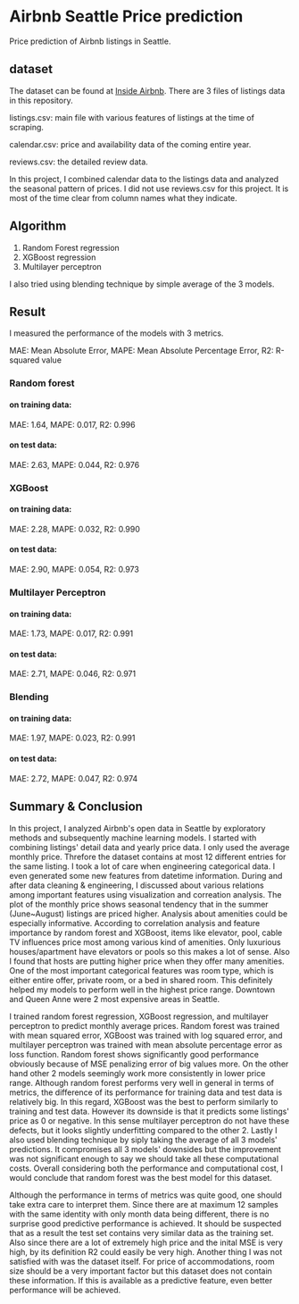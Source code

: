 # Airbnb Seattle Price prediction
Price prediction of Airbnb listings in Seattle.

## dataset
The dataset can be found at [Inside Airbnb](http://insideairbnb.com/get-the-data.html).
There are 3 files of listings data in this repository.

listings.csv: main file with various features of listings at the time of scraping.

calendar.csv: price and availability data of the coming entire year. 

reviews.csv: the detailed review data. 

In this project, I combined calendar data to the listings data and analyzed the seasonal pattern of prices. I did not use reviews.csv for this project.
It is most of the time clear from column names what they indicate.

## Algorithm
1. Random Forest regression
2. XGBoost regression
3. Multilayer perceptron

I also tried using blending technique by simple average of the 3 models.

## Result
I measured the performance of the models with 3 metrics.

MAE: Mean Absolute Error, MAPE: Mean Absolute Percentage Error, R2: R-squared value

### Random forest
#### on training data:
MAE:  1.64,
MAPE:  0.017,
R2:  0.996
#### on test data:
MAE:  2.63,
MAPE:  0.044,
R2:  0.976

### XGBoost
#### on training data:
MAE:  2.28,
MAPE:  0.032,
R2:  0.990
#### on test data:
MAE:  2.90,
MAPE:  0.054,
R2:  0.973

### Multilayer Perceptron
#### on training data:
MAE:  1.73,
MAPE:  0.017,
R2:  0.991
#### on test data:
MAE:  2.71,
MAPE:  0.046,
R2:  0.971

### Blending
#### on training data:
MAE:  1.97,
MAPE:  0.023,
R2:  0.991
#### on test data:
MAE:  2.72,
MAPE:  0.047,
R2:  0.974

## Summary & Conclusion
In this project, I analyzed Airbnb's open data in Seattle by exploratory methods and subsequently machine learning models. I started with combining listings' detail data and yearly price data. I only used the average monthly price. Threfore the dataset contains at most 12 different entries for the same listing. I took a lot of care when engineering categorical data. I even generated some new features from datetime information. During and after data cleaning & engineering, I discussed about various relations among important features using visualization and correation analysis. The plot of the monthly price shows seasonal tendency that in the summer (June~August) listings are priced higher. Analysis about amenities could be especially informative. According to correlation analysis and feature importance by random forest and XGBoost, items like elevator, pool, cable TV influences price most among various kind of amenities. Only luxurious houses/apartment have elevators or pools so this makes a lot of sense. Also I found that hosts are putting higher price when they offer many amenities. One of the most important categorical features was room type, which is either entire offer, private room, or a bed in shared room. This definitely helped my models to perform well in the highest price range. Downtown and Queen Anne were 2 most expensive areas in Seattle.

I trained random forest regression, XGBoost regression, and multilayer perceptron to predict monthly average prices. Random forest was trained with mean squared error, XGBoost was trained with log squared error, and multilayer perceptron was trained with mean absolute percentage error as loss function. Random forest shows significantly good performance obviously because of MSE penalizing error of big values more. On the other hand other 2 models seemingly work more consistently in lower price range. Although random forest performs very well in general in terms of metrics, the difference of its performance for training data and test data is relatively big. In this regard, XGBoost was the best to perform similarly to training and test data. However its downside is that it predicts some listings' price as 0 or negative. In this sense multilayer perceptron do not have these defects, but it looks slightly underfitting compared to the other 2. Lastly I also used blending technique by siply taking the average of all 3 models' predictions. It compromises all 3 models' downsides but the improvement was not significant enough to say we should take all these computational costs. Overall considering both the performance and computational cost, I would conclude that random forest was the best model for this dataset.

Although the performance in terms of metrics was quite good, one should take extra care to interpret them. Since there are at maximum 12 samples with the same identity with only month data being different, there is no surprise good predictive performance is achieved. It should be suspected that as a result the test set contains very similar data as the training set. Also since there are a lot of extremely high price and the inital MSE is very high, by its definition R2 could easily be very high. Another thing I was not satisfied with was the dataset itself. For price of accommodations, room size should be a very important factor but this dataset does not contain these information. If this is available as a predictive feature, even better performance will be achieved. 
